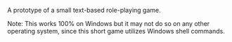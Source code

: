 A prototype of a small text-based role-playing game.

Note: This works 100% on Windows but it may not do so on any other operating system, since this short game utilizes Windows shell commands.
